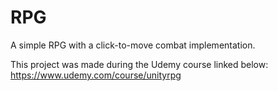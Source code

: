 # RPG

A simple RPG with a click-to-move combat implementation.

This project was made during the Udemy course linked below:
https://www.udemy.com/course/unityrpg
